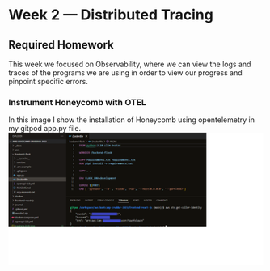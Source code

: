 # Week 2 — Distributed Tracing

## Required Homework
This week we focused on Observability, where we can view the logs and traces of the programs we are using in order to view our progress and pinpoint specific errors.

### Instrument Honeycomb with OTEL
In this image I show the installation of Honeycomb using opentelemetry in my gitpod app.py file.
![Screenshot of Honeycomb OTEL installation](assets/Containerize%20backend%20flask1.png)
